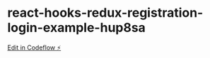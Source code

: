 # react-hooks-redux-registration-login-example-hup8sa

[Edit in Codeflow ⚡️](https://stackblitz.com/~/github.com/paulweezydesign/react-hooks-redux-registration-login-example-hup8sa)